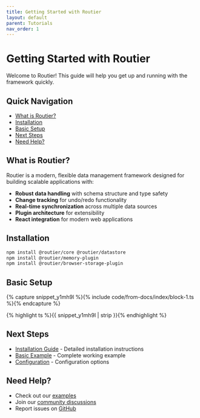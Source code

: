 ```yaml
---
title: Getting Started with Routier
layout: default
parent: Tutorials
nav_order: 1
---
```


# Getting Started with Routier

Welcome to Routier! This guide will help you get up and running with the framework quickly.

## Quick Navigation

- [What is Routier?](#what-is-routier)
- [Installation](#installation)
- [Basic Setup](#basic-setup)
- [Next Steps](#next-steps)
- [Need Help?](#need-help)

## What is Routier?

Routier is a modern, flexible data management framework designed for building scalable applications with:

- **Robust data handling** with schema structure and type safety
- **Change tracking** for undo/redo functionality
- **Real-time synchronization** across multiple data sources
- **Plugin architecture** for extensibility
- **React integration** for modern web applications

## Installation

```bash
npm install @routier/core @routier/datastore
npm install @routier/memory-plugin
npm install @routier/browser-storage-plugin
```

## Basic Setup

{% capture snippet_y1mh9l %}{% include code/from-docs/index/block-1.ts %}{% endcapture %}

{% highlight ts %}{{ snippet_y1mh9l | strip }}{% endhighlight %}

## Next Steps

- [Installation Guide](installation.md) - Detailed installation instructions
- [Basic Example](basic-example.md) - Complete working example
- [Configuration](configuration.md) - Configuration options

## Need Help?

- Check out our [examples](../examples/basic/README.md)
- Join our [community discussions](https://github.com/your-username/routier/discussions)
- Report issues on [GitHub](https://github.com/your-username/routier/issues)
